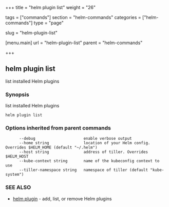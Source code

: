 +++
title = "helm plugin list"
weight = "26"

tags = ["commands"]
section = "helm-commands"
categories = ["helm-commands"]
type = "page"

slug = "helm-plugin-list"

[menu.main]
  url = "helm-plugin-list"
  parent = "helm-commands"

+++

## helm plugin list

list installed Helm plugins

### Synopsis


list installed Helm plugins

```
helm plugin list
```

### Options inherited from parent commands

```
      --debug                     enable verbose output
      --home string               location of your Helm config. Overrides $HELM_HOME (default "~/.helm")
      --host string               address of tiller. Overrides $HELM_HOST
      --kube-context string       name of the kubeconfig context to use
      --tiller-namespace string   namespace of tiller (default "kube-system")
```

### SEE ALSO
* [helm plugin](#helm-plugin)	 - add, list, or remove Helm plugins